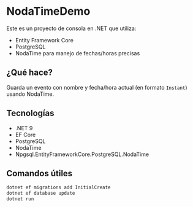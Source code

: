 # NodaTimeDemo

Este es un proyecto de consola en .NET que utiliza:

- Entity Framework Core
- PostgreSQL
- NodaTime para manejo de fechas/horas precisas

## ¿Qué hace?

Guarda un evento con nombre y fecha/hora actual (en formato `Instant`) usando NodaTime.

## Tecnologías

- .NET 9
- EF Core
- PostgreSQL
- NodaTime
- Npgsql.EntityFrameworkCore.PostgreSQL.NodaTime

## Comandos útiles

```bash
dotnet ef migrations add InitialCreate
dotnet ef database update
dotnet run
